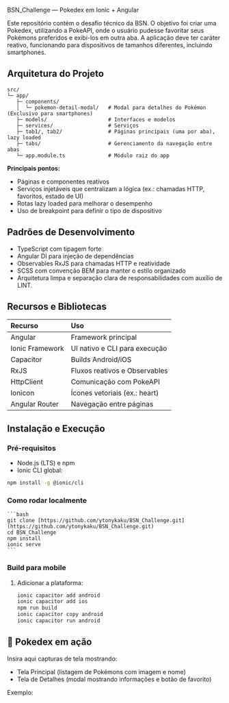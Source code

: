 
BSN_Challenge — Pokedex em Ionic + Angular

Este repositório contém o desafio técnico da BSN. O objetivo foi criar uma Pokedex, utilizando a PokeAPI, onde o usuário pudesse favoritar seus Pokémons preferidos e exibi-los em outra aba.
A aplicação deve ter caráter reativo, funcionando para dispositivos de tamanhos diferentes, incluindo smartphones.

## Arquitetura do Projeto

```
src/
└─ app/
   ├─ components/
   │  └─ pokemon-detail-modal/   # Modal para detalhes do Pokémon (Exclusivo para smartphones)
   ├─ models/                    # Interfaces e modelos
   ├─ services/                  # Serviços
   ├─ tab1/, tab2/               # Páginas principais (uma por aba), lazy loaded
   ├─ tabs/                      # Gerenciamento da navegação entre abas
   └─ app.module.ts              # Módulo raiz do app
````

**Principais pontos:**

  * Páginas e componentes reativos
  * Serviços injetáveis que centralizam a lógica (ex.: chamadas HTTP, favoritos, estado de UI)
  * Rotas lazy loaded para melhorar o desempenho
  * Uso de breakpoint para definir o tipo de dispositivo

## Padrões de Desenvolvimento

  * TypeScript com tipagem forte
  * Angular DI para injeção de dependências
  * Observables RxJS para chamadas HTTP e reatividade
  * SCSS com convenção BEM para manter o estilo organizado
  * Arquitetura limpa e separação clara de responsabilidades com auxílio de LINT.

## Recursos e Bibliotecas

| Recurso       | Uso                                        |
| :------------ | :----------------------------------------- |
| Angular       | Framework principal                        |
| Ionic Framework | UI nativo e CLI para execução              |
| Capacitor     | Builds Android/iOS                         |
| RxJS          | Fluxos reativos e Observables              |
| HttpClient    | Comunicação com PokeAPI                    |
| Ionicon       | Ícones vetoriais (ex.: heart)              |
| Angular Router | Navegação entre páginas                    |

## Instalação e Execução

### Pré-requisitos

  * Node.js (LTS) e npm
  * Ionic CLI global:

<!-- end list -->

```bash
npm install -g @ionic/cli
```

### Como rodar localmente


    ```bash
    git clone [https://github.com/ytonykaku/BSN_Challenge.git](https://github.com/ytonykaku/BSN_Challenge.git)
    cd BSN_Challenge
    npm install
    ionic serve
    ```

### Build para mobile

1.  Adicionar a plataforma:

    ```bash
    ionic capacitor add android
    ionic capacitor add ios
    npm run build
    ionic capacitor copy android
    ionic capacitor run android
    ```

## 📸 Pokedex em ação

Insira aqui capturas de tela mostrando:

  * Tela Principal (listagem de Pokémons com imagem e nome)
  * Tela de Detalhes (modal mostrando informações e botão de favorito)

Exemplo:



```
```

